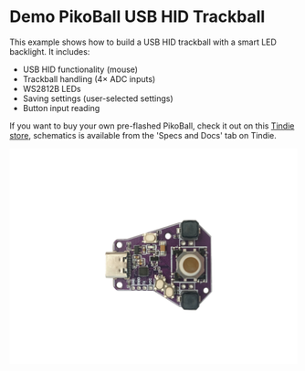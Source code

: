 # Demo PikoBall USB HID Trackball

This example shows how to build a USB HID trackball with a smart LED backlight. It includes:

- USB HID functionality (mouse)
- Trackball handling (4× ADC inputs)
- WS2812B LEDs
- Saving settings (user-selected settings)
- Button input reading

If you want to buy your own pre-flashed PikoBall, check it out on this [Tindie store](https://www.tindie.com/products/allexok/pikoball-tiny-usb-hid-trackball-with-rgb-backlight/), schematics is available from the 'Specs and Docs' tab on Tindie.

![PikoBall](images/front.jpg)



